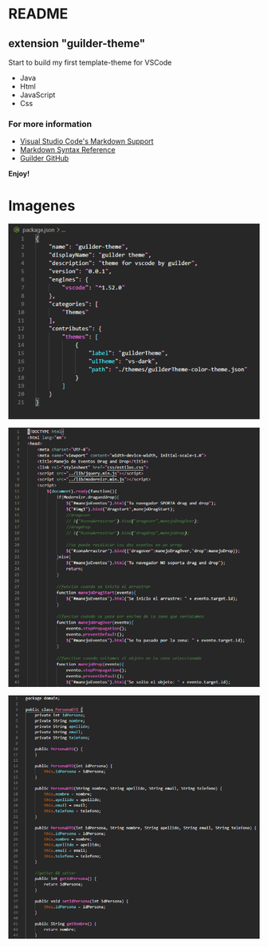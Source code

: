 # README
## extension "guilder-theme"
Start to build my first template-theme for VSCode

* Java
* Html
* JavaScript
* Css

### For more information
* [Visual Studio Code's Markdown Support](http://code.visualstudio.com/docs/languages/markdown)
* [Markdown Syntax Reference](https://help.github.com/articles/markdown-basics/)
* [Guilder GitHub](https://github.com/guilder-prog/themeVSCode)

**Enjoy!**

# Imagenes

![Json en VSCode](img/vscodeJson.png)

![HTML en VSCode](img/vscodeHTML1.png)

![Java en VSCode](img/vscodeJava.png)